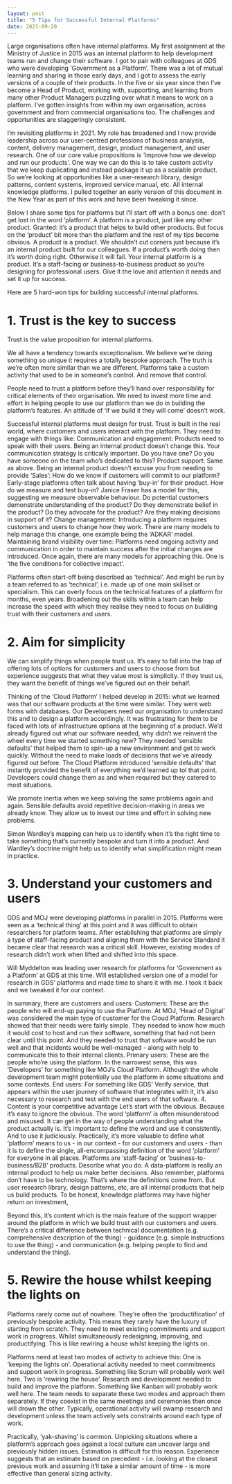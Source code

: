 ```yaml
---
layout: post
title: "5 Tips for Successful Internal Platforms"
date: 2021-09-20
---
```


Large organisations often have internal platforms. My first assignment at the Ministry of Justice in 2015 was an internal platform to help development teams run and change their software. I got to pair with colleagues at GDS who were developing ‘Government as a Platform’. There was a lot of mutual learning and sharing in those early days, and I got to assess the early versions of a couple of their products. In the five or six year since then I’ve become a Head of Product, working with, supporting, and learning from many other Product Managers puzzling over what it means to work on a platform. I’ve gotten insights from within my own organisation, across government and from commercial organisations too. The challenges and opportunities are staggeringly consistent.

I’m revisiting platforms in 2021. My role has broadened and I now provide leadership across our user-centred professions of business analysis, content, delivery management, design, product management, and user research. One of our core value propositions is ‘improve how we develop and run our products’. One way we can do this is to take custom activity that we keep duplicating and instead package it up as a scalable product. So we’re looking at opportunities like a user-research library, design patterns, content systems, improved service manual, etc. All internal knowledge platforms. I pulled together an early version of this document in the New Year as part of this work and have been tweaking it since. 

Below I share some tips for platforms but I’ll start off with a bonus one: don’t get lost in the word ‘platform’. A platform is a product, just like any other product. Granted: it’s a product that helps to build other products. But focus on the ‘product’ bit more than the platform and the rest of my tips become obvious. A product is a product. We shouldn’t cut corners just because it’s an internal product built for our colleagues. If a product’s worth doing then it’s worth doing right. Otherwise it will fail. Your internal platform is a product. It’s a staff-facing or business-to-business product so you’re designing for professional users. Give it the love and attention it needs and set it up for success.

Here are 5 hard-won tips for building successful internal platforms.

# 1. Trust is the key to success

Trust is the value proposition for internal platforms. 

We all have a tendency towards exceptionalism. We believe we’re doing something so unique it requires a totally bespoke approach. The truth is we’re often more similar than we are different. Platforms take a custom activity that used to be in someone’s control. And remove that control. 

People need to trust a platform before they’ll hand over responsibility for critical elements of their organisation. We need to invest more time and effort in helping people to use our platform than we do in building the platform’s features. An attitude of ‘if we build it they will come’ doesn’t work. 

Successful internal platforms must design for trust. Trust is built in the real world, where customers and users interact with the platform. They need to engage with things like:
Communication and engagement: Products need to speak with their users. Being an internal product doesn’t change this. Your communication strategy is critically important. Do you have one? Do you have someone on the team who’s dedicated to this?
Product support: Same as above. Being an internal product doesn’t excuse you from needing to provide 
‘Sales’: How do we know if customers will commit to our platform? Early-stage platforms often talk about having ‘buy-in’ for their product. How do we measure and test buy-in? Janice Fraser has a model for this, suggesting we measure observable behaviour. Do potential customers demonstrate understanding of the product? Do they demonstrate belief in the product? Do they advocate for the product? Are they making decisions in support of it?
Change management: Introducing a platform requires customers and users to change how they work. There are many models to help manage this change, one example being the ‘ADKAR’ model. 
Maintaining brand visibility over time: Platforms need ongoing activity and communication in order to maintain success after the initial changes are introduced. Once again, there are many models for approaching this. One is ‘the five conditions for collective impact’.

Platforms often start-off being described as ‘technical’. And might be run by a team referred to as ‘technical’, i.e. made up of one main skillset or specialism. This can overly focus on the technical features of a platform for months, even years. Broadening out the skills within a team can help increase the speed with which they realise they need to focus on building trust with their customers and users.

# 2. Aim for simplicity

We can simplify things when people trust us. It’s easy to fall into the trap of offering lots of options for customers and users to choose from but experience suggests that what they value most is simplicity. If they trust us, they want the benefit of things we’ve figured out on their behalf. 

Thinking of the ‘Cloud Platform’ I helped develop in 2015: what we learned was that our software products at the time were similar. They were web forms with databases. Our Developers need our organisation to understand this and to design a platform accordingly. It was frustrating for them to be faced with lots of infrastructure options at the beginning of a product. We’d already figured out what our software needed, why didn’t we reinvent the wheel every time we started something new? They needed ‘sensible defaults’ that helped them to spin-up a new environment and get to work quickly. Without the need to make loads of decisions that we’ve already figured out before. The Cloud Platform introduced ‘sensible defaults’ that instantly provided the benefit of everything we’d learned up tol that point. Developers could change them as and when required but they catered to most situations.

We promote inertia when we keep solving the same problems again and again. Sensible defaults avoid repetitive decision-making in areas we already know. They allow us to invest our time and effort in solving new problems. 

Simon Wardley’s mapping can help us to identify when it’s the right time to take something that’s currently bespoke and turn it into a product. And Wardley’s doctrine might help us to identify what simplification might mean in practice.

# 3. Understand your customers and users

GDS and MOJ were developing platforms in parallel in 2015. Platforms were seen as a ‘technical thing’ at this point and it was difficult to obtain researchers for platform teams. After establishing that platforms are simply a type of staff-facing product and aligning them with the Service Standard it became clear that research was a critical skill. However, existing modes of research didn’t work when lifted and shifted into this space.

Will Myddelton was leading user research for platforms for ‘Government as a Platform’ at GDS at this time. Will established version one of a model for research in GDS’ platforms and made time to share it with me. I took it back and we tweaked it for our context. 

In summary, there are customers and users:
Customers: These are the people who will end-up paying to use the Platform. At MOJ, ‘Head of Digital’ was considered the main type of customer for the Cloud Platform. Research showed that their needs were fairly simple. They needed to know how much it would cost to host and run their software, something that had not been clear until this point. And they needed to trust that software would be run well and that incidents would be well-managed - along with help to communicate this to their internal clients.
Primary users: These are the people who’re using the platform. In the narrowest sense, this was ‘Developers’ for something like MOJ’s Cloud Platform. Although the whole development team might potentially use the platform in some situations and some contexts. 
End users: For something like GDS’ Verify service, that appears within the user journey of software that integrates with it, it’s also necessary to research and test with the end users of that software.
4. Content is your competitive advantage
Let’s start with the obvious. Because it’s easy to ignore the obvious. 
The word ‘platform’ is often misunderstood and misused. It can get in the way of people understanding what the product actually is. It’s important to define the word and use it consistently. And to use it judiciously. Practically, it’s more valuable to define what ‘platform’ means to us - in our context - for our customers and users - than it is to define the single, all-encompassing definition of the word ‘platform’ for everyone in all places. Platforms are ‘staff-facing’ or ‘business-to-business/B2B’ products. Describe what you do. A data-platform is really an internal product to help us make better decisions. Also remember, platforms don’t have to be technology. That’s where the definitions come from. But user research library, design patterns, etc, are all internal products that help us build products. To be honest, knowledge platforms may have higher return on investment, 

Beyond this, it’s content which is the main feature of the support wrapper around the platform in which we build trust with our customers and users. There’s a critical difference between technical documentation (e.g. comprehensive description of the thing) - guidance (e.g. simple instructions to use the thing) - and communication (e.g. helping people to find and understand the thing). 

# 5. Rewire the house whilst keeping the lights on

Platforms rarely come out of nowhere. They’re often the ‘productification’ of previously bespoke activity. This means they rarely have the luxury of starting from scratch. They need to meet existing commitments and support work in progress. Whilst simultaneously redesigning, improving, and productifying. This is like rewiring a house whilst keeping the lights on.

Platforms need at least two modes of activity to achieve this: 
One is ‘keeping the lights on’. Operational activity needed to meet commitments and support work in progress. Something like Scrum will probably work well here.
Two is ‘rewiring the house’. Research and development needed to build and improve the platform. Something like Kanban will probably work well here.
The team needs to separate these two modes and approach them separately. If they coexist in the same meetings and ceremonies then once will drown the other. Typically, operational activity will swamp research and development unless the team actively sets constraints around each type of work.

Practically, ‘yak-shaving’ is common. Unpicking situations where a platform’s approach goes against a local culture can uncover large and previously hidden issues. Estimation is difficult for this reason. Experience suggests that an estimate based on precedent - i.e. looking at the closest previous work and assuming it’ll take a similar amount of time - is more effective than general sizing activity. 


